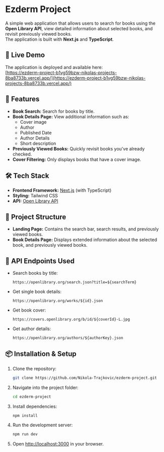 # Ezderm Project

A simple web application that allows users to search for books using the **Open Library API**, view detailed information about selected books, and revisit previously viewed books.  
The application is built with **Next.js** and **TypeScript**.

## 🚀 Live Demo
The application is deployed and available here:  
[https://ezderm-project-b1vg59bzw-nikolas-projects-8ba8733b.vercel.app/](https://ezderm-project-b1vg59bzw-nikolas-projects-8ba8733b.vercel.app/)

## 📌 Features
- **Book Search:** Search for books by title.
- **Book Details Page:** View additional information such as:
  - Cover image
  - Author
  - Published Date
  - Author Details
  - Short description
- **Previously Viewed Books:** Quickly revisit books you've already checked.
- **Cover Filtering:** Only displays books that have a cover image.

## 🛠️ Tech Stack
- **Frontend Framework:** [Next.js](https://nextjs.org/) (with TypeScript)
- **Styling:** Tailwind CSS
- **API:** [Open Library API](https://openlibrary.org/developers/api)

## 📂 Project Structure
- **Landing Page:** Contains the search bar, search results, and previously viewed books.
- **Book Details Page:** Displays extended information about the selected book, and previously viewed books.

## 🔌 API Endpoints Used
- Search books by title:  
  ```
  https://openlibrary.org/search.json?title=${searchTerm}
  ```
- Get single book details:  
  ```
  https://openlibrary.org/works/${id}.json
  ```
- Get book cover:  
  ```
  https://covers.openlibrary.org/b/id/${coverId}-L.jpg
  ```
- Get author details:  
  ```
  https://openlibrary.org/authors/${authorKey}.json
  ```

## 📦 Installation & Setup
1. Clone the repository:
   ```bash
   git clone https://github.com/Nikola-Trajkovic/ezderm-project.git
   ```
2. Navigate into the project folder:
   ```bash
   cd ezderm-project
   ```
3. Install dependencies:
   ```bash
   npm install
   ```
4. Run the development server:
   ```bash
   npm run dev
   ```
5. Open [http://localhost:3000](http://localhost:3000) in your browser.
